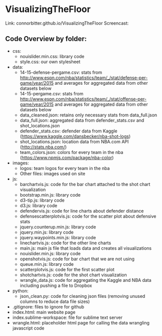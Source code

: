 # VisualizingTheFloor

Link: connorbitter.github.io/VisualizingTheFloor
Screencast: 

## Code Overview by folder:

* css:
	* nouislider.min.css: library code
	* style.css: our own stylesheet
* data:
	* 14-15-defense-pergame.csv: stats from http://www.espn.com/nba/statistics/team/_/stat/defense-per-game/year/2015 and averages for aggregated data from other datasets below
	* 14-15-pergame.csv: stats from http://www.espn.com/nba/statistics/team/_/stat/offense-per-game/year/2015 and averages for aggregated data from other datasets below
	* data_cleaned.json: retains only necessary stats from data_full.json
	* data_full.json: aggregated data from defender_stats.csv and shot_locations.json
	* defender_stats.csv: defender data from Kaggle (https://www.kaggle.com/dansbecker/nba-shot-logs)
	* shot_locations.json: location data from NBA.com API (http://stats.nba.com/)
	* team_colors.json: colors for every team in the nba (https://www.npmjs.com/package/nba-color)
* images:
	* logos: team logos for every team in the nba
	* Other files: images used on site
* js:
	* barchartvis.js: code for the bar chart attached to the shot chart visualization
	* bootstrap.min.js: library code
	* d3-tip.js: library code
	* d3.js: library code
	* defendervis.js: code for line charts about defender distance
	* defensescatterplotvis.js: code for the scatter plot about defensive stats
	* jquery.counterup.min.js: library code
	* jquery.min.js: library code
	* jquery.waypoints.min.js: library code
	* linechartvis.js: code for the other line charts
	* main.js: main js file that loads data and creates all visualizations
	* nouislider.min.js: library code
	* openshotvis.js: code for bar chart that we are not using
	* queue.min.js: library code
	* scatterplotvis.js: code for the first scatter plot
	* shotchartvis.js: code for the shot chart visualization
	* wrangle_data.js: code for aggregating the Kaggle and NBA data including pushing a file to Dropbox
* python:
	* json_clean.py: code for cleaning json files (removing unused columns to reduce data file sizes)
* .gitignore: files to ignore for github
* index.html: main website page
* index.sublime-workspace: file for sublime text server
* wrangle.html: placeholder html page for calling the data wrangling javascript code